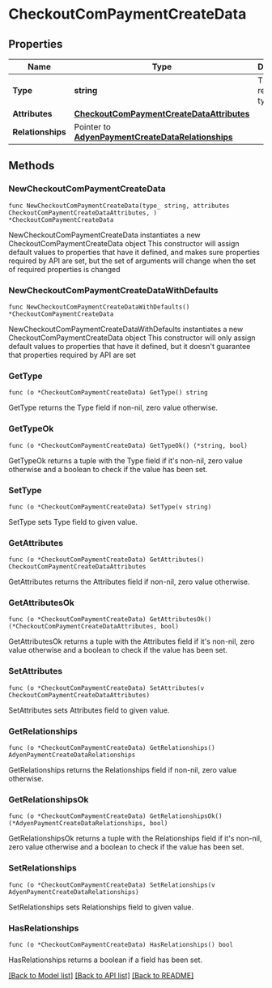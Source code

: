 # CheckoutComPaymentCreateData

## Properties

Name | Type | Description | Notes
------------ | ------------- | ------------- | -------------
**Type** | **string** | The resource&#39;s type | [default to "checkout_com_payments"]
**Attributes** | [**CheckoutComPaymentCreateDataAttributes**](CheckoutComPaymentCreateDataAttributes.md) |  | 
**Relationships** | Pointer to [**AdyenPaymentCreateDataRelationships**](AdyenPaymentCreateDataRelationships.md) |  | [optional] 

## Methods

### NewCheckoutComPaymentCreateData

`func NewCheckoutComPaymentCreateData(type_ string, attributes CheckoutComPaymentCreateDataAttributes, ) *CheckoutComPaymentCreateData`

NewCheckoutComPaymentCreateData instantiates a new CheckoutComPaymentCreateData object
This constructor will assign default values to properties that have it defined,
and makes sure properties required by API are set, but the set of arguments
will change when the set of required properties is changed

### NewCheckoutComPaymentCreateDataWithDefaults

`func NewCheckoutComPaymentCreateDataWithDefaults() *CheckoutComPaymentCreateData`

NewCheckoutComPaymentCreateDataWithDefaults instantiates a new CheckoutComPaymentCreateData object
This constructor will only assign default values to properties that have it defined,
but it doesn't guarantee that properties required by API are set

### GetType

`func (o *CheckoutComPaymentCreateData) GetType() string`

GetType returns the Type field if non-nil, zero value otherwise.

### GetTypeOk

`func (o *CheckoutComPaymentCreateData) GetTypeOk() (*string, bool)`

GetTypeOk returns a tuple with the Type field if it's non-nil, zero value otherwise
and a boolean to check if the value has been set.

### SetType

`func (o *CheckoutComPaymentCreateData) SetType(v string)`

SetType sets Type field to given value.


### GetAttributes

`func (o *CheckoutComPaymentCreateData) GetAttributes() CheckoutComPaymentCreateDataAttributes`

GetAttributes returns the Attributes field if non-nil, zero value otherwise.

### GetAttributesOk

`func (o *CheckoutComPaymentCreateData) GetAttributesOk() (*CheckoutComPaymentCreateDataAttributes, bool)`

GetAttributesOk returns a tuple with the Attributes field if it's non-nil, zero value otherwise
and a boolean to check if the value has been set.

### SetAttributes

`func (o *CheckoutComPaymentCreateData) SetAttributes(v CheckoutComPaymentCreateDataAttributes)`

SetAttributes sets Attributes field to given value.


### GetRelationships

`func (o *CheckoutComPaymentCreateData) GetRelationships() AdyenPaymentCreateDataRelationships`

GetRelationships returns the Relationships field if non-nil, zero value otherwise.

### GetRelationshipsOk

`func (o *CheckoutComPaymentCreateData) GetRelationshipsOk() (*AdyenPaymentCreateDataRelationships, bool)`

GetRelationshipsOk returns a tuple with the Relationships field if it's non-nil, zero value otherwise
and a boolean to check if the value has been set.

### SetRelationships

`func (o *CheckoutComPaymentCreateData) SetRelationships(v AdyenPaymentCreateDataRelationships)`

SetRelationships sets Relationships field to given value.

### HasRelationships

`func (o *CheckoutComPaymentCreateData) HasRelationships() bool`

HasRelationships returns a boolean if a field has been set.


[[Back to Model list]](../README.md#documentation-for-models) [[Back to API list]](../README.md#documentation-for-api-endpoints) [[Back to README]](../README.md)


